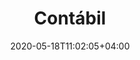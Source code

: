 ---
title: "Contábil"
date: 2020-05-18T11:02:05+04:00
icon: "ti-receipt"
description: "Tire suas dúvidas sobre Notas Fiscais, SPED, Sintegra, entre outros"
type : "docs"
---
